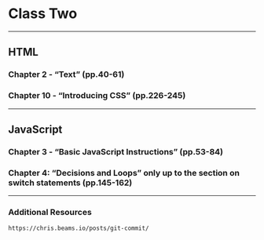 # Class Two

_____

## HTML

### Chapter 2 - “Text” (pp.40-61)


### Chapter 10 - “Introducing CSS” (pp.226-245)

_____

## JavaScript

### Chapter 3 - “Basic JavaScript Instructions” (pp.53-84)

### Chapter 4: “Decisions and Loops” only up to the section on switch statements (pp.145-162)

_____

### Additional Resources

    https://chris.beams.io/posts/git-commit/